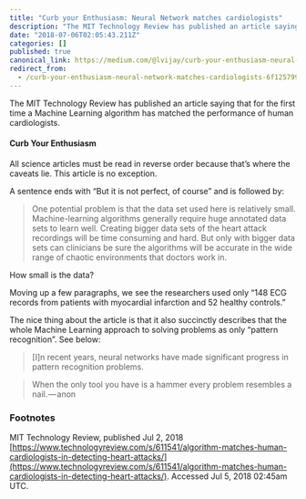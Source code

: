 ```yaml
---
title: "Curb your Enthusiasm: Neural Network matches cardiologists"
description: "The MIT Technology Review has published an article saying that for the first time a Machine Learning algorithm has matched the performance…"
date: "2018-07-06T02:05:43.211Z"
categories: []
published: true
canonical_link: https://medium.com/@lvijay/curb-your-enthusiasm-neural-network-matches-cardiologists-6f1257996c3d
redirect_from:
  - /curb-your-enthusiasm-neural-network-matches-cardiologists-6f1257996c3d
---
```


The MIT Technology Review has published an article saying that for the first time a Machine Learning algorithm has matched the performance of human cardiologists.

#### Curb Your Enthusiasm

All science articles must be read in reverse order because that’s where the caveats lie. This article is no exception.

A sentence ends with “But it is not perfect, of course” and is followed by:

> One potential problem is that the data set used here is relatively small. Machine-learning algorithms generally require huge annotated data sets to learn well. Creating bigger data sets of the heart attack recordings will be time consuming and hard. But only with bigger data sets can clinicians be sure the algorithms will be accurate in the wide range of chaotic environments that doctors work in.

How small is the data?

Moving up a few paragraphs, we see the researchers used only “148 ECG records from patients with myocardial infarction and 52 healthy controls.”

The nice thing about the article is that it also succinctly describes that the whole Machine Learning approach to solving problems as only “pattern recognition”. See below:

> \[I\]n recent years, neural networks have made significant progress in pattern recognition problems.

> When the only tool you have is a hammer every problem resembles a nail. — anon

### Footnotes

MIT Technology Review, published Jul 2, 2018 [https://www.technologyreview.com/s/611541/algorithm-matches-human-cardiologists-in-detecting-heart-attacks/](https://www.technologyreview.com/s/611541/algorithm-matches-human-cardiologists-in-detecting-heart-attacks/). Accessed Jul 5, 2018 02:45am UTC.

